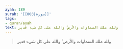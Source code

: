 ```yaml
---
ayah: 189
surah: '[[003|سورة]]'
tags:
- quran/ayah
text: ولله ملك السماوات والأرض ۗ والله على كل شيء قدير
---
```

> ولله ملك السماوات والأرض ۗ والله على كل شيء قدير
